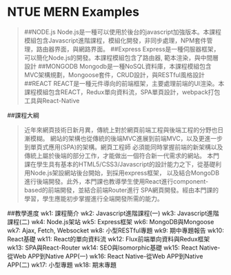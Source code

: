 # NTUE MERN Examples
>##NODE.js
Node.js是一種可以使用於後台的javascript加強版本。本課程模組包含Javascript進階課程，模組化開發，非同步處理，NPM套件管理，路由器界面，與網路界面。
##Express
Express是一種伺服器框架，可以簡化Node.js的開發。本課程模組包含了路由器, 範本渲染，與中間層設計
##MONGODB
Mongodb是一種NoSQL資料庫，本課程模組包含MVC架構規劃，Mongoose套件，CRUD設計，與RESTful風格設計
##REACT
REACT是一種元件導向的前端框架，主要處理前端的UI渲染。本課程模組包含REACT，Redux單向資料流，SPA單頁設計，webpack打包工具與React-Native

##課程大綱
>近年來網頁技術日新月異，傳統上對於網頁前端工程與後端工程的分野也日漸模糊。 網站的架構也從傳統的後端MVC進展到前端MVC，以及更進一步到單頁式應用(SPA)的架構。網頁工程師 必須能同時掌握前端的新架構以及傳統上屬於後端的部分工作，才能做出一個符合新一代需求的網站。 本門課在學生具有基本的HTML5/CSS3/Javascript的設計能力之下，從基礎利用Node.js架設網站後台開始，到採用express框架， 以及結合MongoDB進行後端開發。此外，本門課也教導學生使用React進行component-based的前端開發，並結合前端Router進行 SPA網頁開發。經由本門課的學習，學生應能初步掌握進行全端開發所需的能力。

##教學進度
wk1: 課程簡介
wk2: Javascript進階課程(一)
wk3: Javascript進階課程(二)
wk4: Node.js架站
wk5: Express框架
wk6: MongoDB與Mongoose
wk7: Ajax, Fetch, Websocket
wk8: 小型RESTful專題
wk9: 期中專題報告
wk10: React基礎
wk11: React的單向資料流
wk12: Flux前端單向資料與Redux框架
wk13: SPA與React-Router
wk14: SEO與Isomorphic基礎
wk15: React Native-從Web APP到Native APP(一)
wk16: React Native-從Web APP到Native APP(二)
wk17: 小型專題
wk18: 期末專題

